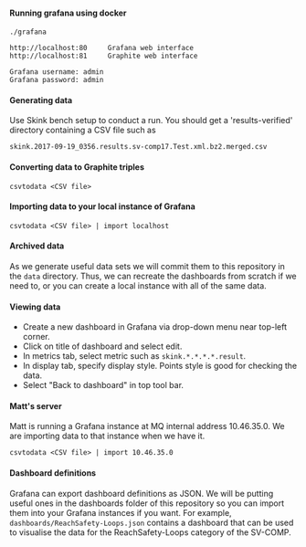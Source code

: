 #### Running grafana using docker

    ./grafana

    http://localhost:80     Grafana web interface
    http://localhost:81     Graphite web interface

    Grafana username: admin
    Grafana password: admin

#### Generating data

Use Skink bench setup to conduct a run. You should get a 'results-verified'
directory containing a CSV file such as

    skink.2017-09-19_0356.results.sv-comp17.Test.xml.bz2.merged.csv

#### Converting data to Graphite triples

    csvtodata <CSV file>

#### Importing data to your local instance of Grafana

    csvtodata <CSV file> | import localhost

#### Archived data

As we generate useful data sets we will commit them to this repository in the `data` directory.
Thus, we can recreate the dashboards from scratch if we need to, or you can create a local instance with all of the same data.

#### Viewing data

* Create a new dashboard in Grafana via drop-down menu near top-left corner.
* Click on title of dashboard and select edit.
* In metrics tab, select metric such as `skink.*.*.*.*.result`.
* In display tab, specify display style. Points style is good for checking the data.
* Select "Back to dashboard" in top tool bar.

#### Matt's server

Matt is running a Grafana instance at MQ internal address 10.46.35.0.
We are importing data to that instance when we have it.

    csvtodata <CSV file> | import 10.46.35.0

#### Dashboard definitions

Grafana can export dashboard definitions as JSON.
We will be putting useful ones in the dashboards folder of this repository so you can import them into your Grafana instances if you want.
For example, `dashboards/ReachSafety-Loops.json` contains a dashboard that can be used to visualise the data for the ReachSafety-Loops category of the SV-COMP.
